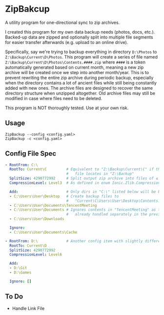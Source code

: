 ﻿# ZipBakcup

A utility program for one-directional sync to zip archives.

I created this program for my own data backup needs (photos, docs, etc.). Backed-up data are zipped and optionally split into multiple file segments for easier transfer afterwards (e.g. upload to an online drive).

Specifically, say we're trying to backup everything in directory `D:\Photos` to `Z:\Backup\Current\D\Photos`. This program will create a series of file named `Z:\Backup\Current\D\Photos\Contents.####.zip` where `####` is a token automatically generated based on current month, meaning a new zip archive will be created once we step into another month/year. This is to prevent rewriting the entire zip archive during periodic backup, especially when the directory contains a lot of ancient files while still being constantly added with new ones. The archive files are designed to recover the same directory structure when unzipped altogether. Old archive files may still be modified in case where files need to be deleted.

This program is NOT thoroughly tested. Use at your own risk.

## Usage

```
ZipBackup --config <config.yaml>
ZipBackup -c <config.yaml>
```

## Config File Spec

```yaml
- RootFrom: C:\
  RootTo: Current\C         # Equivalent to "Z:\Backup\Current\C" if this config
                            #   file locates in "Z:\Backup"
  SplitSize: 4290772992     # Split output zip archive into files of ≤ 3.99 GB
  CompressionLevel: Level3  # As defined in enum Ionic.Zlib.CompressionLevel

  Add:                      # Only dirs in "C:\" listed below will be backed-up
  - C:\Users\User\Desktop   # Create backup files to
                            #   "Current\C\Users\User\Desktop\Contents.####.zip"
  - C:\Users\User\Documents\TencentMeeting
  - C:\Users\User\Documents # Ignores contents in "TencentMeeting" as those are
                            #   already handled separately in the previous item
  - C:\Users\User\Downloads

  Ignore:
  - C:\Users\User\Documents\Cache

- RootFrom: D:\             # Another config item with slightly different settings
  RootTo: Current\D
  SplitSize: 4290772992
  CompressionLevel: Level6

  Add:
  - D:\Git
  - D:\Games

  Ignore: []

```

## To Do

- Handle Link File


